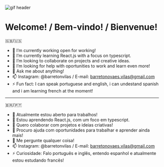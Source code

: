 ![gif header](https://i.ibb.co/4PTwcv5/YQgT.gif)
# Welcome! / Bem-vindo! / Bienvenue!
:gb:/:us:
- 🔭 I’m currently working open for working!
- 🌱 I’m currently learning React.js with a focus on typescript.
- 👯 I’m looking to collaborate on projects and creative ideas.
- 🤔 I’m looking for help with oportunities to work and learn even more!
- 💬 Ask me about anything!
- 📫 Instagram: @barretonvilas / E-mail: barretonovaes.vilas@gmail.com
- ⚡ Fun fact: I can speak portuguese and english, i can undestand spanish and i am learning french at the moment!
- ----------------------------------------------------------------------------------------------------------------------------------------------------------------------------
:brazil:/🇵🇹
- 🔭 Atualmente estou aberto para trabalhos!
- 🌱 Estou aprendendo React.js, com um foco em typescript.
- 👯 Quero colaborar com projetos e ideias criativas!
- 🤔 Procuro ajuda com oportunidades para trabalhar e aprender ainda mais!
- 💬 Me pergunte qualquer coisa!
- 📫 Instagram: @barretonvilas / E-mail: barretonovaes.vilas@gmail.com
- ⚡ Curiosidade: Falo português e inglês, entendo espanhol e atualmente estou estudando francês!


